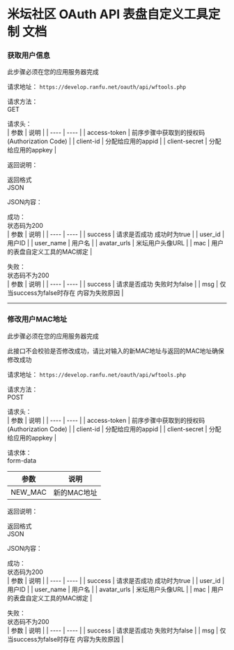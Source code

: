 # 米坛社区 OAuth API 表盘自定义工具定制 文档


### 获取用户信息

此步骤必须在您的应用服务器完成

请求地址： 
```https://develop.ranfu.net/oauth/api/wftools.php```  

请求方法：  
GET  

请求头：  
|  参数   | 说明  |
|  ----  | ----  |
| access-token  | 前序步骤中获取到的授权码(Authorization Code) |
| client-id  | 分配给应用的appid |
| client-secret  | 分配给应用的appkey |


返回说明：  

返回格式  
JSON
 
JSON内容：

成功：  
状态码为200  
|  参数   | 说明  |
|  ----  | ----  |
| success  | 请求是否成功 成功时为true |
| user_id  | 用户ID |
| user_name  | 用户名 |
| avatar_urls  | 米坛用户头像URL |
| mac  | 用户的表盘自定义工具的MAC绑定 |


失败：  
状态码不为200  
|  参数   | 说明  |
|  ----  | ----  |
| success  | 请求是否成功 失败时为false |
| msg  | 仅当success为false时存在 内容为失败原因 |



  
------------------------
      

### 修改用户MAC地址

此步骤必须在您的应用服务器完成

此接口不会校验是否修改成功，请比对输入的新MAC地址与返回的MAC地址确保修改成功

请求地址： 
```https://develop.ranfu.net/oauth/api/wftools.php```  

请求方法：  
POST 

请求头：  
|  参数   | 说明  |
|  ----  | ----  |
| access-token  | 前序步骤中获取到的授权码(Authorization Code) |
| client-id  | 分配给应用的appid |
| client-secret  | 分配给应用的appkey |

请求体：  
form-data  

|  参数   | 说明  |
|  ----  | ----  |
| NEW_MAC  | 新的MAC地址 |



返回说明：  

返回格式  
JSON
 
JSON内容：

成功：  
状态码为200  
|  参数   | 说明  |
|  ----  | ----  |
| success  | 请求是否成功 成功时为true |
| user_id  | 用户ID |
| user_name  | 用户名 |
| avatar_urls  | 米坛用户头像URL |
| mac  | 用户的表盘自定义工具的MAC绑定 |


失败：  
状态码不为200  
|  参数   | 说明  |
|  ----  | ----  |
| success  | 请求是否成功 失败时为false |
| msg  | 仅当success为false时存在 内容为失败原因 |



